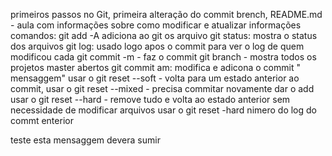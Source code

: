 primeiros passos no Git, primeira alteração do commit
brench, README.md - aula com informações sobre como modificar e atualizar informações 
comandos:
git add -A adiciona ao git os arquivo 
git status: mostra o status dos arquivos
git log: usado logo apos o commit para ver o log de quem modificou cada
git commit -m - faz o commit
git branch - mostra todos os projetos master abertos
git commit am: modifica e adicona o commit " mensaggem"
usar o git reset --soft - volta para um estado anterior ao commit, 
usar o git reset --mixed - precisa commitar novamente dar o add
usar o git reset --hard - remove tudo e volta ao estado anterior sem necessidade de modificar arquivos
usar o git reset -hard nimero do log do commt enterior

 teste esta mensaggem devera sumir
